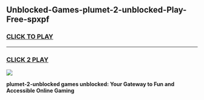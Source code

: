 
## Unblocked-Games-plumet-2-unblocked-Play-Free-spxpf
<h3>
<a href="https://premium76.site?title=plumet-2-unblocked&ref=18A1">CLICK TO PLAY</a></h3>
<hr>

<h3>
<a href="https://premium76.site?title=plumet-2-unblocked&ref=18A1">CLICK 2 PLAY</a>
  
</h3>

<a href="https://premium76.site?title=plumet-2-unblocked&ref=18A1"><img src="https://clearcache.store/games.png"></a>


**plumet-2-unblocked games unblocked: Your Gateway to Fun and Accessible Online Gaming**
